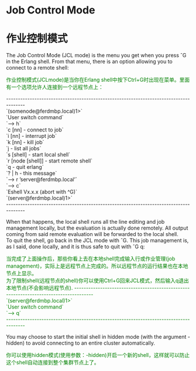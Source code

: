 # Job Control Mode
# 作业控制模式
The Job Control Mode (JCL mode) is the menu you get when you press ˆG in the Erlang shell. From that menu, there is an option allowing you to connect to a remote shell:
<p></p> <font color="green">
作业控制模式(JCLmode)是当你在Erlang shell中按下Ctrl+G时出现在菜单。里面有一个选项允许人连接到一个远程节点上：
</font> <p></p>
--------------------------------------------------------------------------------------<br>
`(somenode@ferdmbp.local)1>`<br>
`User switch command`<br>
`--> h`<br>
`c [nn] - connect to job`<br>
`i [nn] - interrupt job`<br>
`k [nn] - kill job`<br>
`j - list all jobs`<br>
`s [shell] - start local shell`<br>
`r [node [shell]] - start remote shell`<br>
`q - quit erlang`<br>
`? | h - this message`<br>
`--> r ’server@ferdmbp.local’`<br>
`--> c`<br>
`Eshell Vx.x.x (abort with ^G)`<br>
`(server@ferdmbp.local)1>`<br>
--------------------------------------------------------------------------------------<br>
<p></p>

When that happens, the local shell runs all the line editing and job management locally, but the evaluation is actually done remotely. All output coming from said remote evaluation will be forwarded to the local shell.<br>
To quit the shell, go back in the JCL mode with ˆG. This job management is, as I said, done locally, and it is thus safe to quit with ˆG q:
<p></p> <font color="green">
当完成了上面操作后，那些你看上去在本地shell完成输入行或作业管理(job management)，实际上是远程节点上完成的。所以远程节点的运行结果也在本地节点上显示。<br>
为了限制shell(远程节点的shell)你可以使用Ctrl+G回来JCL模式，然后输入q退出本地节点(不会影响远程节点).
--------------------------------------------------------------------------------------<br>
`(server@ferdmbp.local)1>`<br>
`User switch command`<br>
`--> q`<br>
--------------------------------------------------------------------------------------<br>
</font> <p></p>

You may choose to start the initial shell in hidden mode (with the argument -hidden) to avoid connecting to an entire cluster automatically.
<p></p> <font color="green">
你可以使用hidden模式(使用参数：-hidden)开启一个新的shell，这样就可以防止这个shell自动连接到整个集群节点上了。
</font> <p></p>
